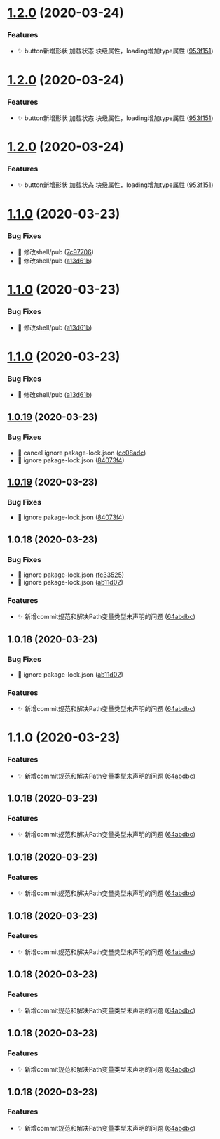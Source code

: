# [1.2.0](https://github.com/AnnaSearl/anna-remax-ui/compare/v1.1.0...v1.2.0) (2020-03-24)


### Features

* :sparkles: button新增形状 加载状态 块级属性，loading增加type属性 ([953f151](https://github.com/AnnaSearl/anna-remax-ui/commit/953f15138b4d19e6155928f64e2d3b542c1e04e8))



# [1.2.0](https://github.com/AnnaSearl/anna-remax-ui/compare/v1.1.0...v1.2.0) (2020-03-24)


### Features

* :sparkles: button新增形状 加载状态 块级属性，loading增加type属性 ([953f151](https://github.com/AnnaSearl/anna-remax-ui/commit/953f15138b4d19e6155928f64e2d3b542c1e04e8))



# [1.2.0](https://github.com/AnnaSearl/anna-remax-ui/compare/v1.1.0...v1.2.0) (2020-03-24)


### Features

* :sparkles: button新增形状 加载状态 块级属性，loading增加type属性 ([953f151](https://github.com/AnnaSearl/anna-remax-ui/commit/953f15138b4d19e6155928f64e2d3b542c1e04e8))



# [1.1.0](https://github.com/AnnaSearl/anna-remax-ui/compare/v1.0.19...v1.1.0) (2020-03-23)


### Bug Fixes

* :bug: 修改shell/pub ([7c97706](https://github.com/AnnaSearl/anna-remax-ui/commit/7c977067e728887eadd5507b39e12263ec38d972))
* :bug: 修改shell/pub ([a13d61b](https://github.com/AnnaSearl/anna-remax-ui/commit/a13d61b091a848889ea5554bd72b82f2cb83924c))



# [1.1.0](https://github.com/AnnaSearl/anna-remax-ui/compare/v1.0.19...v1.1.0) (2020-03-23)


### Bug Fixes

* :bug: 修改shell/pub ([a13d61b](https://github.com/AnnaSearl/anna-remax-ui/commit/a13d61b091a848889ea5554bd72b82f2cb83924c))



# [1.1.0](https://github.com/AnnaSearl/anna-remax-ui/compare/v1.0.19...v1.1.0) (2020-03-23)


### Bug Fixes

* :bug: 修改shell/pub ([a13d61b](https://github.com/AnnaSearl/anna-remax-ui/commit/a13d61b091a848889ea5554bd72b82f2cb83924c))



## [1.0.19](https://github.com/AnnaSearl/anna-remax-ui/compare/v1.0.18...v1.0.19) (2020-03-23)


### Bug Fixes

* :bug: cancel ignore pakage-lock.json ([cc08adc](https://github.com/AnnaSearl/anna-remax-ui/commit/cc08adc6ff22efbe511c99885355ac86a8074a1f))
* :bug: ignore pakage-lock.json ([84073f4](https://github.com/AnnaSearl/anna-remax-ui/commit/84073f4144fbed61996ba5fbf99f261b06d1d449))



## [1.0.19](https://github.com/AnnaSearl/anna-remax-ui/compare/v1.0.18...v1.0.19) (2020-03-23)


### Bug Fixes

* :bug: ignore pakage-lock.json ([84073f4](https://github.com/AnnaSearl/anna-remax-ui/commit/84073f4144fbed61996ba5fbf99f261b06d1d449))



## 1.0.18 (2020-03-23)


### Bug Fixes

* :bug: ignore pakage-lock.json ([fc33525](https://github.com/AnnaSearl/anna-remax-ui/commit/fc33525693c40c5664a196f5c8f6d9a60d11cff9))
* :bug: ignore pakage-lock.json ([ab11d02](https://github.com/AnnaSearl/anna-remax-ui/commit/ab11d027b25975cc7fb0629675901ca041e2038a))


### Features

* :sparkles: 新增commit规范和解决Path变量类型未声明的问题 ([64abdbc](https://github.com/AnnaSearl/anna-remax-ui/commit/64abdbc7142e85dc390bf61f8bdee8ad2fc355d8))



## 1.0.18 (2020-03-23)


### Bug Fixes

* :bug: ignore pakage-lock.json ([ab11d02](https://github.com/AnnaSearl/anna-remax-ui/commit/ab11d027b25975cc7fb0629675901ca041e2038a))


### Features

* :sparkles: 新增commit规范和解决Path变量类型未声明的问题 ([64abdbc](https://github.com/AnnaSearl/anna-remax-ui/commit/64abdbc7142e85dc390bf61f8bdee8ad2fc355d8))



# 1.1.0 (2020-03-23)


### Features

* :sparkles: 新增commit规范和解决Path变量类型未声明的问题 ([64abdbc](https://github.com/AnnaSearl/anna-remax-ui/commit/64abdbc7142e85dc390bf61f8bdee8ad2fc355d8))



## 1.0.18 (2020-03-23)


### Features

* :sparkles: 新增commit规范和解决Path变量类型未声明的问题 ([64abdbc](https://github.com/AnnaSearl/anna-remax-ui/commit/64abdbc7142e85dc390bf61f8bdee8ad2fc355d8))



## 1.0.18 (2020-03-23)


### Features

* :sparkles: 新增commit规范和解决Path变量类型未声明的问题 ([64abdbc](https://github.com/AnnaSearl/anna-remax-ui/commit/64abdbc7142e85dc390bf61f8bdee8ad2fc355d8))



## 1.0.18 (2020-03-23)


### Features

* :sparkles: 新增commit规范和解决Path变量类型未声明的问题 ([64abdbc](https://github.com/AnnaSearl/anna-remax-ui/commit/64abdbc7142e85dc390bf61f8bdee8ad2fc355d8))



## 1.0.18 (2020-03-23)


### Features

* :sparkles: 新增commit规范和解决Path变量类型未声明的问题 ([64abdbc](https://github.com/AnnaSearl/anna-remax-ui/commit/64abdbc7142e85dc390bf61f8bdee8ad2fc355d8))



## 1.0.18 (2020-03-23)


### Features

* :sparkles: 新增commit规范和解决Path变量类型未声明的问题 ([64abdbc](https://github.com/AnnaSearl/anna-remax-ui/commit/64abdbc7142e85dc390bf61f8bdee8ad2fc355d8))



## 1.0.18 (2020-03-23)


### Features

* :sparkles: 新增commit规范和解决Path变量类型未声明的问题 ([64abdbc](https://github.com/AnnaSearl/anna-remax-ui/commit/64abdbc7142e85dc390bf61f8bdee8ad2fc355d8))



